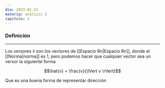 ```yaml
---
dia: 2023-01-22
materia: analisis 2
capitulo: 1
---
```

### Definición
---
Los versores $\hat{v}$ son los vectores de [[Espacio Rn|Espacio Rn]], donde el [[Norma|norma]] es $1$, pero podemos hacer que cualquier vector sea un versor la siguiente forma

$$\hat{v} = \frac{v}{\lVert v \rVert}$$

Que es una buena forma de representar dirección